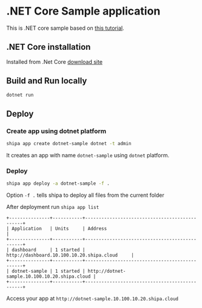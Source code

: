 # .NET Core Sample application

This is .NET core sample based on [this tutorial](https://dotnet.microsoft.com/learn/aspnet/hello-world-tutorial/intro).

## .NET Core installation

Installed from .Net Core [download site](https://dotnet.microsoft.com/download/dotnet-core/3.1)

## Build and Run locally

```bash
dotnet run
```

## Deploy

### Create app using dotnet platform
```bash
shipa app create dotnet-sample dotnet -t admin
```

It creates an app with name `dotnet-sample` using `dotnet` platform. 

### Deploy

```bash
shipa app deploy -a dotnet-sample -f .
```
Option `-f .` tells shipa to deploy all files from the current folder

After deployment run `shipa app list`

```text
+---------------+-----------+-----------------------------------------------+
| Application   | Units     | Address                                       |
+---------------+-----------+-----------------------------------------------+
| dashboard     | 1 started | http://dashboard.10.100.10.20.shipa.cloud     |
+---------------+-----------+-----------------------------------------------+
| dotnet-sample | 1 started | http://dotnet-sample.10.100.10.20.shipa.cloud |
+---------------+-----------+-----------------------------------------------+
```
Access your app at `http://dotnet-sample.10.100.10.20.shipa.cloud`

